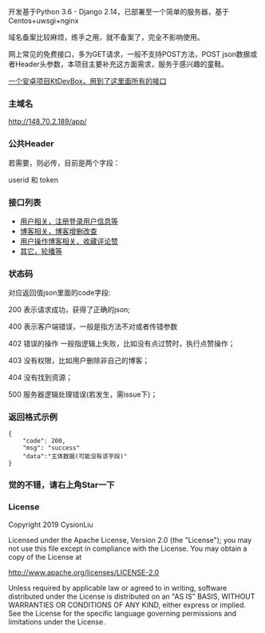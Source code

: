 

开发基于Python 3.6 - Django 2.14，已部署至一个简单的服务器，基于Centos+uwsgi+nginx

域名备案比较麻烦，练手之用，就不备案了，完全不影响使用。

网上常见的免费接口，多为GET请求，一般不支持POST方法，POST json数据或者Header头参数，本项目主要补充这方面需求，服务于感兴趣的童鞋。


[一个安卓项目KtDevBox，用到了这里面所有的接口](https://github.com/CysionLiu/KtDevBox)



### 主域名

http://148.70.2.189/app/

### 公共Header

若需要，则必传，目前是两个字段：

userid 和 token


### 接口列表

- [用户相关，注册登录用户信息等](./apidoc/user.md)
- [博客相关，博客增删改查](./apidoc/blog.md)
- [用户操作博客相关，收藏评论赞]()
- [其它，轮播等]()



### 状态码

对应返回值json里面的code字段:


200 表示请求成功，获得了正确的json;

400 表示客户端错误，一般是指方法不对或者传错参数

402 错误的操作 一般指逻辑上失败，比如没有点过赞时，执行点赞操作；

403 没有权限，比如用户删除非自己的博客；

404 没有找到资源；

500 服务器逻辑处理错误(若发生，需issue下)；

### 返回格式示例
```
{
    "code": 200,
    "msg": "success"
    "data":"主体数据(可能没有该字段)"
}
```



### 觉的不错，请右上角Star一下



### License

Copyright 2019 CysionLiu

Licensed under the Apache License, Version 2.0 (the "License");
you may not use this file except in compliance with the License.
You may obtain a copy of the License at

   http://www.apache.org/licenses/LICENSE-2.0

Unless required by applicable law or agreed to in writing, software
distributed under the License is distributed on an "AS IS" BASIS,
WITHOUT WARRANTIES OR CONDITIONS OF ANY KIND, either express or implied.
See the License for the specific language governing permissions and
limitations under the License.






